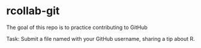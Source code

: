# rcollab-git

The goal of this repo is to practice contributing to GitHub

Task: Submit a file named with your GitHub username, sharing a tip about R.

